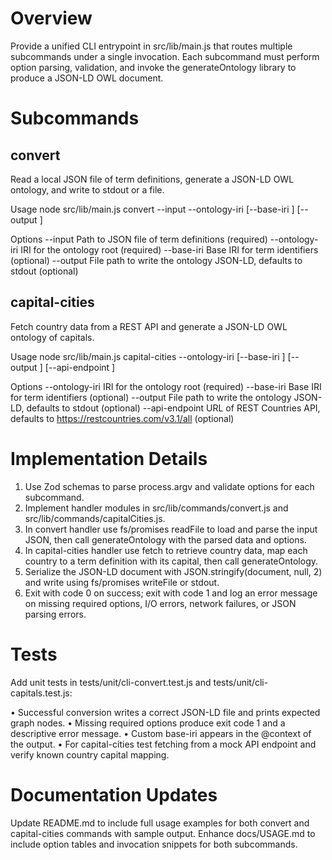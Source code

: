 # Overview
Provide a unified CLI entrypoint in src/lib/main.js that routes multiple subcommands under a single invocation. Each subcommand must perform option parsing, validation, and invoke the generateOntology library to produce a JSON-LD OWL document.

# Subcommands

## convert
Read a local JSON file of term definitions, generate a JSON-LD OWL ontology, and write to stdout or a file.

Usage
node src/lib/main.js convert --input <path> --ontology-iri <iri> [--base-iri <iri>] [--output <path>]

Options
--input        Path to JSON file of term definitions (required)
--ontology-iri IRI for the ontology root (required)
--base-iri     Base IRI for term identifiers (optional)
--output       File path to write the ontology JSON-LD, defaults to stdout (optional)

## capital-cities
Fetch country data from a REST API and generate a JSON-LD OWL ontology of capitals.

Usage
node src/lib/main.js capital-cities --ontology-iri <iri> [--base-iri <iri>] [--output <path>] [--api-endpoint <url>]

Options
--ontology-iri IRI for the ontology root (required)
--base-iri     Base IRI for term identifiers (optional)
--output       File path to write the ontology JSON-LD, defaults to stdout (optional)
--api-endpoint URL of REST Countries API, defaults to https://restcountries.com/v3.1/all (optional)

# Implementation Details
1. Use Zod schemas to parse process.argv and validate options for each subcommand.
2. Implement handler modules in src/lib/commands/convert.js and src/lib/commands/capitalCities.js.
3. In convert handler use fs/promises readFile to load and parse the input JSON, then call generateOntology with the parsed data and options.
4. In capital-cities handler use fetch to retrieve country data, map each country to a term definition with its capital, then call generateOntology.
5. Serialize the JSON-LD document with JSON.stringify(document, null, 2) and write using fs/promises writeFile or stdout.
6. Exit with code 0 on success; exit with code 1 and log an error message on missing required options, I/O errors, network failures, or JSON parsing errors.

# Tests
Add unit tests in tests/unit/cli-convert.test.js and tests/unit/cli-capitals.test.js:

• Successful conversion writes a correct JSON-LD file and prints expected graph nodes.
• Missing required options produce exit code 1 and a descriptive error message.
• Custom base-iri appears in the @context of the output.
• For capital-cities test fetching from a mock API endpoint and verify known country capital mapping.

# Documentation Updates
Update README.md to include full usage examples for both convert and capital-cities commands with sample output. Enhance docs/USAGE.md to include option tables and invocation snippets for both subcommands.